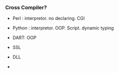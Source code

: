 

### Cross Compiler?

- Perl : interpretor. no declaring. CGI
- Python : interpretor. OOP. Script. dynamic typing
- DART: OOP

- SSL
- DLL
-